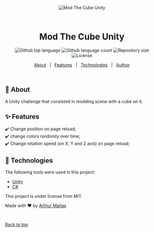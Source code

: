 <div align="center" id="top"> 
  <img src="./assets/Cube.png" alt="Mod The Cube Unity" />

  &#xa0;

  <!-- <a href="https://modthecubeunity.netlify.app">Demo</a> -->
</div>

<h1 align="center">Mod The Cube Unity</h1>

<p align="center">
  <img alt="Github top language" src="https://img.shields.io/github/languages/top/Arthur-Matias/mod-the-cube-unity?color=56BEB8">

  <img alt="Github language count" src="https://img.shields.io/github/languages/count/Arthur-Matias/mod-the-cube-unity?color=56BEB8">

  <img alt="Repository size" src="https://img.shields.io/github/repo-size/Arthur-Matias/mod-the-cube-unity?color=56BEB8">

  <img alt="License" src="https://img.shields.io/github/license/Arthur-Matias/mod-the-cube-unity?color=56BEB8">

  <!-- <img alt="Github issues" src="https://img.shields.io/github/issues/Arthur-Matias/mod-the-cube-unity?color=56BEB8" /> -->

  <!-- <img alt="Github forks" src="https://img.shields.io/github/forks/Arthur-Matias/mod-the-cube-unity?color=56BEB8" /> -->

  <!-- <img alt="Github stars" src="https://img.shields.io/github/stars/Arthur-Matias/mod-the-cube-unity?color=56BEB8" /> -->
</p>

<!-- Status -->

<!-- <h4 align="center"> 
	🚧  Mod The Cube Unity 🚀 Under construction...  🚧
</h4> 

<hr> -->

<p align="center">
  <a href="#dart-about">About</a> &#xa0; | &#xa0; 
  <a href="#sparkles-features">Features</a> &#xa0; | &#xa0;
  <a href="#rocket-technologies">Technologies</a> &#xa0; | &#xa0;
  <a href="https://github.com/Arthur-Matias" target="_blank">Author</a>
</p>

<br>

## :dart: About ##

A Unity challenge that consisted in modding scene with a cube on it.

## :sparkles: Features ##

:heavy_check_mark: Change position on page reload;\
:heavy_check_mark: change colors randomly over time;\
:heavy_check_mark: Change rotation speed (on X, Y and Z axis) on page reload;

## :rocket: Technologies ##

The following tools were used in this project:

- [Unity](https://unity.com/pt)
- [C#](https://docs.microsoft.com/pt-br/dotnet/csharp/)


This project is under license from MIT.


Made with :heart: by <a href="https://github.com/Arthur-Matias" target="_blank">Arthur Matias</a>

&#xa0;

<a href="#top">Back to top</a>
